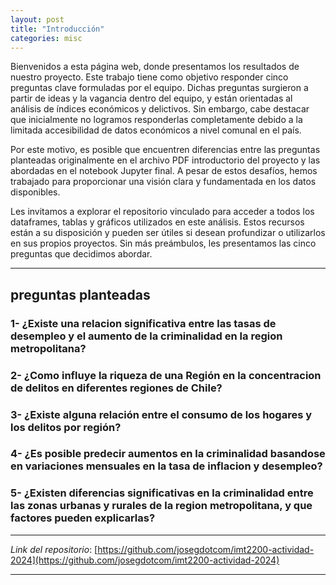 ```yaml
---
layout: post
title: "Introducción"
categories: misc
---
```



Bienvenidos a esta página web, donde presentamos los resultados de nuestro proyecto. Este trabajo tiene como objetivo responder cinco preguntas clave formuladas por el equipo. Dichas preguntas surgieron a partir de ideas y la vagancia dentro del equipo, y están orientadas al análisis de índices económicos y delictivos. Sin embargo, cabe destacar que inicialmente no logramos responderlas completamente debido a la limitada accesibilidad de datos económicos a nivel comunal en el país.

Por este motivo, es posible que encuentren diferencias entre las preguntas planteadas originalmente en el archivo PDF introductorio del proyecto y las abordadas en el notebook Jupyter final. A pesar de estos desafíos, hemos trabajado para proporcionar una visión clara y fundamentada en los datos disponibles.

Les invitamos a explorar el repositorio vinculado para acceder a todos los dataframes, tablas y gráficos utilizados en este análisis. Estos recursos están a su disposición y pueden ser útiles si desean profundizar o utilizarlos en sus propios proyectos. Sin más preámbulos, les presentamos las cinco preguntas que decidimos abordar.

---

## **preguntas planteadas**
###    1- ¿Existe una relacion significativa entre las tasas de desempleo y el aumento de la criminalidad en la region metropolitana?

###    2- ¿Como influye la riqueza de una Región en la concentracion de delitos en diferentes regiones de Chile?

###    3- ¿Existe alguna relación entre el consumo de los hogares y los delitos por región?

###    4- ¿Es posible predecir aumentos en la criminalidad basandose en variaciones mensuales en la tasa de inflacion y desempleo?

###    5- ¿Existen diferencias significativas en la criminalidad entre las zonas urbanas y rurales de la region metropolitana, y que factores pueden explicarlas?

---

 *Link del repositorio*: [https://github.com/josegdotcom/imt2200-actividad-2024](https://github.com/josegdotcom/imt2200-actividad-2024)


---
